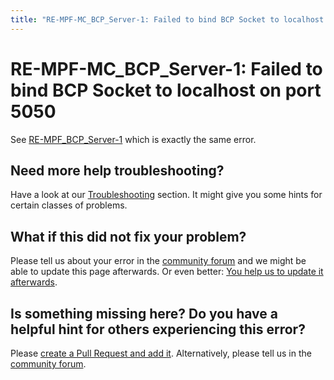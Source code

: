 ```yaml
---
title: "RE-MPF-MC_BCP_Server-1: Failed to bind BCP Socket to localhost on port 5050"
---
```


# RE-MPF-MC_BCP_Server-1: Failed to bind BCP Socket to localhost on port 5050

See [RE-MPF_BCP_Server-1](RE-MPF_BCP_Server-1.md) which is exactly
the same error.

## Need more help troubleshooting?

Have a look at our [Troubleshooting](../troubleshooting/index.md) section. It might give you some hints for certain classes of
problems.

## What if this did not fix your problem?

Please tell us about your error in the [community forum](../community/index.md) and we might
be able to update this page afterwards. Or even better:
[You help us to update it afterwards](../about/help_docs.md).

## Is something missing here? Do you have a helpful hint for others experiencing this error?

Please
[create a Pull Request and add it](../about/help_docs.md). Alternatively, please tell us in the [community forum](../community/index.md).
